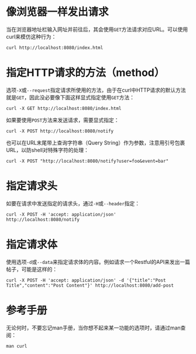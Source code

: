 # 像浏览器一样发出请求

当在浏览器地址栏输入网址并前往后，其会使用`GET`方法请求对应URL。可以使用curl来模仿这种行为：

```shell
curl http://localhost:8080/index.html
```

# 指定HTTP请求的方法（method）

选项`-X`或`--request`指定请求所使用的方法，由于在curl中HTTP请求的默认方法就是`GET`，因此没必要像下面这样显式指定使用`GET`方法：

```shell
curl -X GET http://localhost:8080/index.html
```

如果要使用`POST`方法来发送请求，需要显式指定：

```shell
curl -X POST http://localhost:8080/notify
```

也可以在URL末尾带上查询字符串（Query String）作为参数，注意用引号包裹URL，以防shell对特殊字符的处理：

```shell
curl -X POST "http://localhost:8080/notify?user=foo&event=bar"
```

# 指定请求头

如要在请求中发送指定的请求头，通过`-H`或`--header`指定：

```shell
curl -X POST -H 'accept: application/json' http://localhost:8080/notify
```

# 指定请求体

使用选项`-d`或`--data`来指定请求体的内容。例如请求一个Restful的API来发出一篇帖子，可能是这样的：

```shell
curl -X POST -H 'accept: application/json' -d '{"title":"Post Title","content":"Post Content"}' http://localhost:8080/add-post
```

# 参考手册

无论何时，不要忘记man手册，当你想不起来某一功能的选项时，请通过man查阅：

```shell
man curl
```
